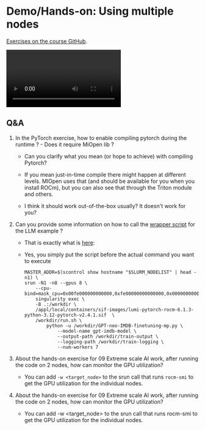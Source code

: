# Demo/Hands-on: Using multiple nodes

[Exercises on the course GitHub](https://github.com/Lumi-supercomputer/Getting_Started_with_AI_workshop/tree/ai-20250204/09_Extreme_scale_AI).
<!--
[Exercises on the course GitHub](https://github.com/Lumi-supercomputer/Getting_Started_with_AI_workshop/tree/main/09_Extreme_scale_AI).
-->

<!--
A video recording of the discussion of the solution will follow.
-->

<video src="https://462000265.lumidata.eu/ai-20250204/recordings/E09_ExtremeScale.mp4" controls="controls"></video>


## Q&A

1.  In the PyTorch exercise, how to enable compiling pytorch during the runtime ? - Does it require MiOpen lib ?
    
    -   Can you clarify what you mean (or hope to achieve) with compiling Pytorch?

    -   If you mean just-in-time compile there might happen at different levels. 
        MIOpen uses that (and should be available for you when you install ROCm), but you can also see that through the Triton module and others.

    -   I think it should work out-of-the-box usually? It doesn't work for you? 


2.  Can you provide some information on how to call the [wrapper script](https://github.com/Lumi-supercomputer/Getting_Started_with_AI_workshop/tree/ai-20250204/09_Extreme_scale_AI/reference_solution) for the LLM example ?

    -   That is exactly what is [here](https://github.com/Lumi-supercomputer/Getting_Started_with_AI_workshop/tree/ai-20250204/09_Extreme_scale_AI):

    -   Yes, you simply put the script before the actual command you want to execute
        ```
        MASTER_ADDR=$(scontrol show hostname "$SLURM_NODELIST" | head -n1) \
        srun -N1 -n8 --gpus 8 \
            --cpu-bind=mask_cpu=0x00fe000000000000,0xfe00000000000000,0x0000000000fe0000,0x00000000fe000000,0x00000000000000fe,0x000000000000fe00,0x000000fe00000000,0x0000fe0000000000\
            singularity exec \
            -B .:/workdir \
            /appl/local/containers/sif-images/lumi-pytorch-rocm-6.1.3-python-3.12-pytorch-v2.4.1.sif  \
            /workdir/run.sh \
                python -u /workdir/GPT-neo-IMDB-finetuning-mp.py \
                    --model-name gpt-imdb-model \
                    --output-path /workdir/train-output \
                    --logging-path /workdir/train-logging \
                    --num-workers 7
        ```

3.  About the hands-on exercise for 09 Extreme scale AI work, after running the code on 2 nodes, how can monitor the GPU utilization?

    -   You can add `-w <target_node>` to the srun call that runs `rocm-smi` to get the GPU utilization for the individual nodes.

4.  About the hands-on exercise for 09 Extreme scale AI work, after running the code on 2 nodes, how can monitor the GPU utilization?

    -   You can add -w <target_node> to the srun call that runs rocm-smi to get the GPU utilization for the individual nodes.
  
    
